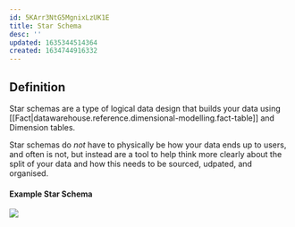 ```yaml
---
id: 5KArr3NtG5MgnixLzUK1E
title: Star Schema
desc: ''
updated: 1635344514364
created: 1634744916332
---
```

## Definition
Star schemas are a type of logical data design that builds your data using [[Fact|datawarehouse.reference.dimensional-modelling.fact-table]] and Dimension tables. 

Star schemas do _not_ have to physically be how your data ends up to users, and often is not, but instead are a tool to help think more clearly about the split of your data and how this needs to be sourced, udpated, and organised.

#### Example Star Schema
![](/assets/images/2021-10-20-16-50-38.png)
